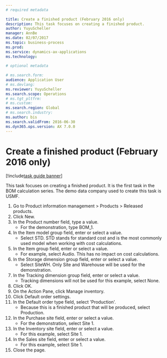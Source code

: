 ```yaml
--- 
# required metadata 
 
title: Create a finished product (February 2016 only)
description: This task focuses on creating a finished product. 
author: YuyuScheller
manager: AnnBe 
ms.date: 02/07/2017
ms.topic: business-process 
ms.prod:  
ms.service: dynamics-ax-applications 
ms.technology:  
 
# optional metadata 
 
# ms.search.form:   
audience: Application User 
# ms.devlang:  
ms.reviewer: YuyuScheller
ms.search.scope: Operations 
# ms.tgt_pltfrm:  
# ms.custom:  
ms.search.region: Global
# ms.search.industry: 
ms.author: bis
ms.search.validFrom: 2016-06-30 
ms.dyn365.ops.version: AX 7.0.0 
---
```

# Create a finished product (February 2016 only)

[!include[task guide banner](../../includes/task-guide-banner.md)]

This task focuses on creating a finished product. It is the first task in the BOM calculation series. The demo data company used to create this task is USMF.

1. Go to Product information management > Products > Released products.
2. Click New.
3. In the Product number field, type a value.
    * For the demonstration, type BOM_1.  
4. In the Item model group field, enter or select a value.
    * Select STD. STD stands for standard cost and is the most commonly used model when working with cost calculations.  
5. In the Item group field, enter or select a value.
    * For example, select Audio. This has no impact on cost calculations.  
6. In the Storage dimension group field, enter or select a value.
    * Select SiteWH. Only Site and Warehouse will be used for the demonstration.  
7. In the Tracking dimension group field, enter or select a value.
    * Tracking dimensions will not be used for this example, select None.  
8. Click OK.
9. On the Action Pane, click Manage inventory.
10. Click Default order settings.
11. In the Default order type field, select 'Production'.
    * Because this is a finished product that will be produced, select Production.  
12. In the Purchase site field, enter or select a value.
    * For the demonstration, select Site 1.  
13. In the Inventory site field, enter or select a value.
    * For this example, select Site 1.  
14. In the Sales site field, enter or select a value.
    * For this example, select Site 1.  
15. Close the page.


